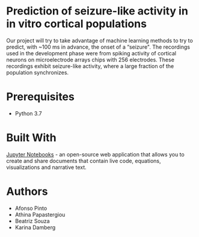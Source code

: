 

# Prediction of seizure-like activity in in vitro cortical populations

Our project will try to take advantage of machine learning methods to try to predict, with ~100 ms in advance, the onset of a “seizure".
The recordings used in the development phase were from spiking activity of cortical neurons on microelectrode arrays chips with 256 electrodes.
These recordings exhibit seizure-like activity, where a large fraction of the population synchronizes.

# Prerequisites
- Python 3.7

# Built With

[Jupyter Notebooks](https://jupyter.org/) - an open-source web application that allows you to create and share documents that contain live code, equations, visualizations and narrative text.

# Authors
- Afonso Pinto
- Athina Papastergiou
- Beatriz Souza
- Karina Damberg

